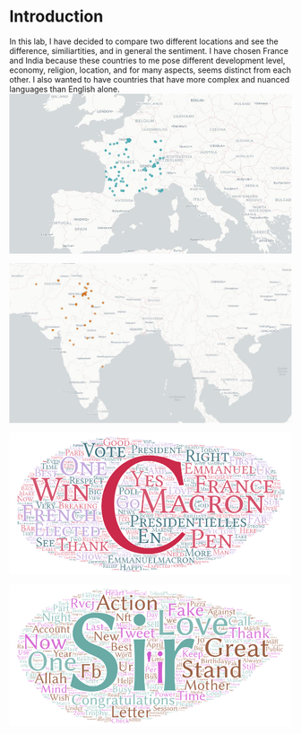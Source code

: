 # Introduction
In this lab, I have decided to compare two different locations and see the difference, similiartities, and in general the sentiment. I have chosen France and India because these countries to me pose different development level, economy, religion, location, and for many aspects, seems distinct from each other. I also wanted to have countries that have more complex and nuanced languages than English alone. 
![France_map](https://github.com/enkhsd/advgeog_lab_2/blob/main/img/France.jpeg)

![India_map](https://github.com/enkhsd/advgeog_lab_2/blob/main/img/india.jpeg)

![France_WordArt](https://github.com/enkhsd/advgeog_lab_2/blob/main/img/Word_Art_France.png)

![India_WordArt](https://github.com/enkhsd/advgeog_lab_2/blob/main/img/Word_Art_India.png)